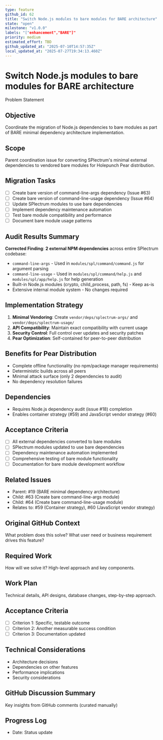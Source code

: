 ```yaml
---
type: feature
github_id: 62
title: "Switch Node.js modules to bare modules for BARE architecture"
state: "open"
milestone: "v1.0.0"
labels: "["enhancement","BARE"]"
priority: medium
estimated_effort: TBD
github_updated_at: "2025-07-10T14:57:35Z"
local_updated_at: "2025-07-27T19:34:13.460Z"
---
```


# Switch Node.js modules to bare modules for BARE architecture

Problem Statement
## Objective
Coordinate the migration of Node.js dependencies to bare modules as part of BARE minimal dependency architecture implementation.

## Scope
Parent coordination issue for converting SPlectrum's minimal external dependencies to vendored bare modules for Holepunch Pear distribution.

## Migration Tasks
- [ ] Create bare version of command-line-args dependency (Issue #63)
- [ ] Create bare version of command-line-usage dependency (Issue #64)
- [ ] Update SPlectrum modules to use bare dependencies
- [ ] Implement dependency maintenance automation
- [ ] Test bare module compatibility and performance
- [ ] Document bare module usage patterns

## Audit Results Summary
**Corrected Finding**: **2 external NPM dependencies** across entire SPlectrum codebase:
- `command-line-args` - Used in `modules/spl/command/command.js` for argument parsing
- `command-line-usage` - Used in `modules/spl/command/help.js` and `modules/spl/app/help.js` for help generation
- Built-in Node.js modules (crypto, child_process, path, fs) - Keep as-is
- Extensive internal module system - No changes required

## Implementation Strategy
1. **Minimal Vendoring**: Create `vendor/deps/splectrum-args/` and `vendor/deps/splectrum-usage/`
2. **API Compatibility**: Maintain exact compatibility with current usage
3. **Security Control**: Full control over updates and security patches
4. **Pear Optimization**: Self-contained for peer-to-peer distribution

## Benefits for Pear Distribution
- Complete offline functionality (no npm/package manager requirements)
- Deterministic builds across all peers
- Minimal attack surface (only 2 dependencies to audit)
- No dependency resolution failures

## Dependencies
- Requires Node.js dependency audit (issue #18) completion
- Enables container strategy (#59) and JavaScript vendor strategy (#60)

## Acceptance Criteria
- [ ] All external dependencies converted to bare modules
- [ ] SPlectrum modules updated to use bare dependencies
- [ ] Dependency maintenance automation implemented
- [ ] Comprehensive testing of bare module functionality
- [ ] Documentation for bare module development workflow

## Related Issues
- Parent: #19 (BARE minimal dependency architecture)
- Child: #63 (Create bare command-line-args module)
- Child: #64 (Create bare command-line-usage module)
- Relates to: #59 (Container strategy), #60 (JavaScript vendor strategy)

## Original GitHub Context
What problem does this solve? What user need or business requirement drives this feature?

## Required Work
How will we solve it? High-level approach and key components.

## Work Plan
Technical details, API designs, database changes, step-by-step approach.

## Acceptance Criteria
- [ ] Criterion 1: Specific, testable outcome
- [ ] Criterion 2: Another measurable success condition
- [ ] Criterion 3: Documentation updated

## Technical Considerations
- Architecture decisions
- Dependencies on other features
- Performance implications
- Security considerations

## GitHub Discussion Summary
Key insights from GitHub comments (curated manually)

## Progress Log
- Date: Status update